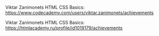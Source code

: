 Viktar Zanimonets
HTML CSS Basics: https://www.codecademy.com/users/viktar.zanimonets/achievements

Viktar Zanimonets
HTML CSS Basics: https://htmlacademy.ru/profile/id1019179/achievements